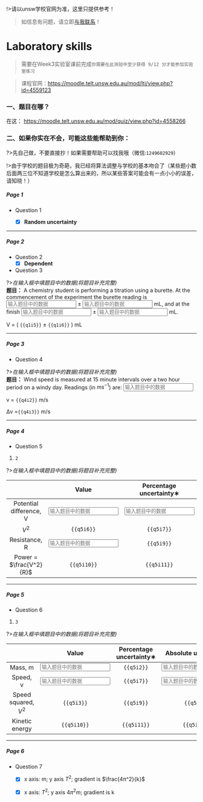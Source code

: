 
!>请以unsw学校官网为准，这里只提供参考！ 

>如信息有问题，请立即[与我联系](/help/?id=关于我)！

# Laboratory skills


>需要在Week3实验室课前完成`你需要在此测验中至少获得 9/12 分才能参加实验室练习`

>课程官网：https://moodle.telt.unsw.edu.au/mod/lti/view.php?id=4559123

### 一、题目在哪？

在这： https://moodle.telt.unsw.edu.au/mod/quiz/view.php?id=4558266

### 二、如果你实在不会，可能这些能帮助到你：

?>先自己做，不要直接抄！如果需要帮助可以找我哦（微信:`1249602929`）

!>由于学校的题目极为奇葩，我已经将算法调整与学校的基本吻合了（某些题小数后面两三位不知道学校是怎么算出来的，所以某些答案可能会有一点小小的误差，请知晓！）

##### Page 1
* Question 1

  - [x] **Random uncertainty**
------
##### Page 2
* Question 2
  - [x] **Dependent**

* Question 3

<div id="q511">
</div>

  <div id="q3">



?>_在输入框中填题目中的数据(将题目补充完整)_<br>**题目：** A chemistry student is performing a titration using a burette. At the commencement of the experiment the burette reading is <input v-model="q1i1" v-on:input="calMonths()" placeholder="输入题目中的数据"> ± <input v-model="q1i2" v-on:input="calMonths()" placeholder="输入题目中的数据"> mL, and at the finish <input v-model="q1i3" v-on:input="calMonths()" placeholder="输入题目中的数据"> ± <input v-model="q1i4" v-on:input="calMonths()" placeholder="输入题目中的数据"> mL.

  <!--V = ( <input v-model="q1i5" placeholder="答案"> ±  <input v-model="q1i6" placeholder="答案"> ) mL-->
   V = ( <code>{{q1i5}}</code> ± <code>{{q1i6}}</code> ) mL 
  </div>

------
##### Page 3
* Question 4

<div id="q4">

?>_在输入框中填题目中的数据(将题目补充完整)_<br>**题目：** Wind speed is measured at 15 minute intervals over a two hour period on a windy day. Readings (in $ms^{-1}$) are: <input v-model="q4i1" v-on:input="calMonths()" placeholder="输入题目中的数据">

  v = <code>{{q4i2}}</code> m/s

  Δv =<code>{{q4i3}}</code> m/s
</div>


------
##### Page 4
* Question 5

1. `2`



<!--div>

||Value|Percentage uncertainty∗|Absolute uncertainty|Symbol for unit|
|:-:|:-:|:-:|:-:|:-:|
|Potential difference, V|<input v-model="q5i1" v-on:input="calMonths()" placeholder="输入题目中的数据">|<input v-model="q5i2" v-on:input="calMonths()" placeholder="输入题目中的数据" >|<input v-model="q5i5" v-on:input="calMonths() "> | |
|$$V^2$$|<input v-model="q5i6" v-on:input="calMonths()"> |<input v-model="q5i7" v-on:input="calMonths()"> |<input v-model="q5i8" v-on:input="calMonths()">| |
|Resistance, R|<input v-model="q5i3" v-on:input="calMonths()" placeholder="输入题目中的数据">|<input v-model="q5i9" v-on:input="calMonths()" > |<input v-model="q5i4" v-on:input="calMonths()" placeholder="输入题目中的数据">| |
|Power = $\frac{V^2}{R}$|<input v-model="q5i10" v-on:input="calMonths()">|<input v-model="q5i11" v-on:input="calMonths()"> |<input v-model="q5i12" v-on:input="calMonths()"> |`W` |

</div-->

?>_在输入框中填题目中的数据(将题目补充完整)_
<div id="q5">

||Value|Percentage uncertainty∗|Absolute uncertainty|Symbol for unit|
|:-:|:-:|:-:|:-:|:-:|
|Potential difference, V|<input v-model="q5i1" v-on:input="calMonths()" placeholder="输入题目中的数据">|<input v-model="q5i2" v-on:input="calMonths()" placeholder="输入题目中的数据" >|<code>{{q5i5}}</code> |V |
|$V^2$|<code>{{q5i6}}</code>  |<code>{{q5i7}}</code>  |<code>{{q5i8}}</code> |$V^2$ |
|Resistance, R|<input v-model="q5i3" v-on:input="calMonths()" placeholder="输入题目中的数据">|<code>{{q5i9}}</code>  |<input v-model="q5i4" v-on:input="calMonths()" placeholder="输入题目中的数据">|Ω |
|Power = $\frac{V^2}{R}$|<code>{{q5i10}}</code> |<code>{{q5i11}}</code> |<code>{{q5i12}}</code>  |`W` |

</div>

------
##### Page 5
* Question 6

1. `3`

<!--div>
||Value|Percentage uncertainty∗|Absolute uncertainty|Symbol for unit|
|:-:|:-:|:-:|:-:|:-:|
|Potential difference, V|<input v-model="q5i1" v-on:input="calMonths()" placeholder="输入题目中的数据">|<input v-model="q5i2" v-on:input="calMonths()">|<input v-model="q5i5" v-on:input="calMonths()" placeholder="输入题目中的数据"> | |
| $V^2$ |<input v-model="q5i6" v-on:input="calMonths()" placeholder="输入题目中的数据"> |<input v-model="q5i7" v-on:input="calMonths()"> |<input v-model="q5i8" v-on:input="calMonths()" placeholder="输入题目中的数据">| |
|Resistance, R|<input v-model="q5i3" v-on:input="calMonths()">|<input v-model="q5i9" v-on:input="calMonths()"> |<input v-model="q5i4" v-on:input="calMonths()">| |
|Power = $\frac{V^2}{R}$ |<input v-model="q5i10" v-on:input="calMonths()">|<input v-model="q5i11" v-on:input="calMonths()"> |<input v-model="q5i12" v-on:input="calMonths()"> |`W` |
</div-->

?>_在输入框中填题目中的数据(将题目补充完整)_
<div id="q6">

||Value|Percentage uncertainty∗|Absolute uncertainty|Symbol for unit|
|:-:|:-:|:-:|:-:|:-:|
|Mass, m|<input v-model="q5i1" v-on:input="calMonths()" placeholder="输入题目中的数据">|<code>{{q5i2}}</code> |<input v-model="q5i5" v-on:input="calMonths()" placeholder="输入题目中的数据"> |kg|
| Speed, v |<input v-model="q5i6" v-on:input="calMonths()" placeholder="输入题目中的数据"> |<code>{{q5i7}}</code> |<input v-model="q5i8" v-on:input="calMonths()" placeholder="输入题目中的数据">|m/s|
|Speed squared, $V^2$|<code>{{q5i3}}</code> |<code>{{q5i9}}</code> |<code>{{q5i4}}</code> | $m^2s^{−2}$ |
|Kinetic energy |<code>{{q5i10}}</code> |<code>{{q5i11}}</code> |<code>{{q5i12}}</code> |`J` |

</div>

------
##### Page 6
* Question 7

   - [x] x axis: m; y axis $T^2$; gradient is $\frac{4π^2}{k}$
   - [x] x axis: $T^2$; y axis $4π^2m$; gradient is k




<!--div id="example">

|||
|:-:|:-:|
|<input id="J_1" v-model="tack1" v-on:input="calMonths" />|<input id="J_2" v-model="tack2" v-on:input="calMonths" />|
|<span id="J_3">0</span>|{{tack2}}|

</div-->














<script>

  new Vue({
    el: '#q6',
    // Options...
    data () {
      return {
        q5i1:0,
        q5i2:0,
        q5i3:0,
        q5i4:0,
        //
        q5i5:0,
        q5i6:0,
        q5i7:0,
        q5i8:0,
        q5i9:0,
        q5i10:0,
        q5i11:0,
        q5i12:0,
      }
    },
    methods: {
      calMonths() {
        this.q5i2 = ((this.q5i5/this.q5i1)*100).toFixed(3);
        this.q5i7 = ((this.q5i8/this.q5i6)*100).toFixed(2);
        this.q5i3 = (this.q5i6*this.q5i6).toFixed(1);
        this.q5i9 = (((this.q5i8/this.q5i6)*100)*2).toFixed(3);
        this.q5i4 = (this.q5i3*this.q5i9/100).toFixed(2);
        this.q5i10 = (this.q5i1*this.q5i6*this.q5i6/2).toFixed(2);
        var abc =  parseFloat(this.q5i9).toFixed(2);
        this.q5i11 = Math.sqrt((((this.q5i5/this.q5i1)*100)*((this.q5i5/this.q5i1)*100)*((this.q5i5/this.q5i1)*100)*((this.q5i5/this.q5i1)*100))+(abc*abc)).toFixed(3);
        this.q5i12 = (this.q5i10*this.q5i11/100).toFixed(1);

      }, 
    }
  });




  new Vue({
    el: '#q5',
    // Options...
    data () {
      return {
        q5i1:0,
        q5i2:0,
        q5i3:0,
        q5i4:0,
        //
        q5i5:0,
        q5i6:0,
        q5i7:0,
        q5i8:0,
        q5i9:0,
        q5i10:0,
        q5i11:0,
        q5i12:0,
      }
    },
    methods: {
      calMonths() {
        this.q5i5 = (this.q5i1*this.q5i2/100).toFixed(2);
        this.q5i6 = (this.q5i1*this.q5i1).toFixed(1);
        this.q5i7 = this.q5i2*2;
        this.q5i8 = (this.q5i6*this.q5i7/100).toFixed(1);
        this.q5i9 = ((this.q5i4/this.q5i3)*100).toFixed(10);
        this.q5i10 = (this.q5i6/this.q5i3).toFixed(0);
        this.q5i11 = Math.sqrt((this.q5i2*2*this.q5i2*2)+((this.q5i4/this.q5i3)*100*(this.q5i4/this.q5i3)*100)).toFixed(10);
        this.q5i12 = (this.q5i10*this.q5i11/100).toFixed(1);

      }, 
    }
  });

  new Vue({
    el: '#q4',
    // Options...
    data () {
      return {
        q4i1: "",
        q4i1List:[],
        q4i2: 0,
        q4i3: 0,
        
      }
    },
    methods: {
      calMonths() {
        this.q4i1 = this.q4i1.replaceAll(" ","");
        this.q4i1List = this.q4i1.split(",");
        var List = [];
        var total = 0;
        for(var i=0;i< this.q4i1List.length ;i++) {
          total += parseFloat(this.q4i1List[i]);
          List.push(parseFloat(this.q4i1List[i]));
        }
        this.q4i2 = (total/this.q4i1List.length).toFixed(1);
        this.q4i3 = (Math.max.apply(Math,List) - Math.min.apply(Math,List))/2;
      }, 
    }
  });

    new Vue({
    el: '#q3',
    // Options...
    data () {
      return {
        q1i1:0,
        q1i2:0,
        q1i3:0,
        q1i4:0,
        q1i5:0,
        q1i6:0,
      }
    },
    methods: {
      calMonths() {
        
        var h =  parseFloat(this.q1i1);
        var b =  parseFloat(this.q1i3);
        this.q1i5 = (h-b).toFixed(2);
        this.q1i6 = (parseFloat(this.q1i2)*2).toFixed(2);
      }
    }
  });

  
  

</script>

